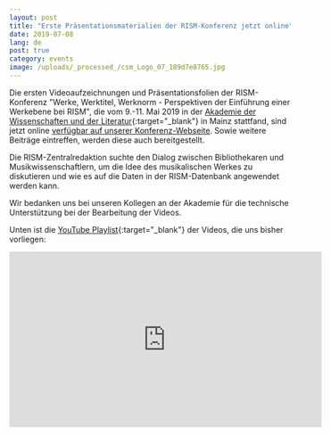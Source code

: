```yaml
---
layout: post
title: "Erste Präsentationsmaterialien der RISM-Konferenz jetzt online"
date: 2019-07-08
lang: de
post: true
category: events
image: /uploads/_processed_/csm_Logo_07_189d7e8765.jpg
---
```



Die ersten Videoaufzeichnungen und Präsentationsfolien der RISM-Konferenz "Werke, Werktitel, Werknorm - Perspektiven der Einführung einer Werkebene bei RISM", die vom 9.-11. Mai 2019 in der [Akademie der Wissenschaften und der Literatur](http://www.adwmainz.de/){:target="_blank"} in Mainz stattfand, sind jetzt online [verfügbar auf unserer Konferenz-Webseite](/de/publikationen/werkebene-2019.html "Opens internal link in current window"). Sowie weitere Beiträge eintreffen, werden diese auch bereitgestellt.

Die RISM-Zentralredaktion suchte den Dialog zwischen Bibliothekaren und Musikwissenschaftlern, um die Idee des musikalischen Werkes zu diskutieren und wie es auf die Daten in der RISM-Datenbank angewendet werden kann.

Wir bedanken uns bei unseren Kollegen an der Akademie für die technische Unterstützung bei der Bearbeitung der Videos.

Unten ist die [YouTube Playlist](https://www.youtube.com/playlist?list=PL9SyOIE9iSYLPn0EQZBux0YO4e-5R19Zn){:target="_blank"} der Videos, die uns bisher vorliegen:

<iframe width="560" height="315" src="https://www.youtube.com/embed/videoseries?list=PL9SyOIE9iSYLPn0EQZBux0YO4e-5R19Zn" frameborder="0" allow="accelerometer; autoplay; encrypted-media; gyroscope; picture-in-picture" allowfullscreen></iframe>



<script type="text/javascript">var switchTo5x=true;</script><script type="text/javascript" src="http://w.sharethis.com/button/buttons.js"></script><script type="text/javascript">stLight.options({publisher: "9b601438-1ce1-49d8-bfd7-9cff5df54c17", doNotHash: false, doNotCopy: false, hashAddressBar: false});</script>